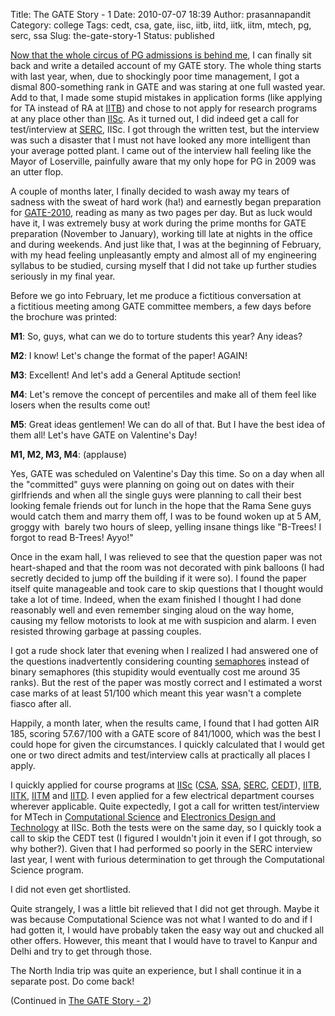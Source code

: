 Title: The GATE Story - 1
Date: 2010-07-07 18:39
Author: prasannapandit
Category: college
Tags: cedt, csa, gate, iisc, iitb, iitd, iitk, iitm, mtech, pg, serc, ssa
Slug: the-gate-story-1
Status: published

[Now that the whole circus of PG admissions is behind
me]({filename}not-a-bachelor-much-longer.md),
I can finally sit back and write a detailed account of my GATE story.
The whole thing starts with last year, when, due to shockingly poor time
management, I got a dismal 800-something rank in GATE and was staring at
one full wasted year. Add to that, I made some stupid mistakes in
application forms (like applying for TA instead of RA at
[IITB](http://www.iitb.ac.in/)) and chose to not apply for research
programs at any place other than [IISc](http://www.iisc.ernet.in/). As
it turned out, I did indeed get a call for test/interview at
[SERC](http://www.serc.iisc.ernet.in/), IISc. I got through the written
test, but the interview was such a disaster that I must not have looked
any more intelligent than your average potted plant. I came out of the
interview hall feeling like the Mayor of Loserville, painfully aware
that my only hope for PG in 2009 was an utter flop.

A couple of months later, I finally decided to wash away my tears of
sadness with the sweat of hard work (ha!) and earnestly began
preparation for [GATE-2010](http://gate.iitg.ac.in/index.php), reading
as many as two pages per day. But as luck would have it, I was extremely
busy at work during the prime months for GATE preparation (November to
January), working till late at nights in the office and during weekends.
And just like that, I was at the beginning of February, with my head
feeling unpleasantly empty and almost all of my engineering syllabus to
be studied, cursing myself that I did not take up further studies
seriously in my final year.

Before we go into February, let me produce a fictitious conversation at
a fictitious meeting among GATE committee members, a few days before the
brochure was printed:

**M1**: So, guys, what can we do to torture students this year? Any
ideas?

**M2**: I know! Let's change the format of the paper! AGAIN!

**M3**: Excellent! And let's add a General Aptitude section!

**M4**: Let's remove the concept of percentiles and make all of them
feel like losers when the results come out!

**M5**: Great ideas gentlemen! We can do all of that. But I have the
best idea of them all! Let's have GATE on Valentine's Day!

**M1, M2, M3, M4**: (applause)

Yes, GATE was scheduled on Valentine's Day this time. So on a day when
all the "committed" guys were planning on going out on dates with their
girlfriends and when all the single guys were planning to call their
best looking female friends out for lunch in the hope that the Rama Sene
guys would catch them and marry them off, I was to be found woken up at
5 AM, groggy with  barely two hours of sleep, yelling insane things like
"B-Trees! I forgot to read B-Trees! Ayyo!"

Once in the exam hall, I was relieved to see that the question paper was
not heart-shaped and that the room was not decorated with pink balloons
(I had secretly decided to jump off the building if it were so). I found
the paper itself quite manageable and took care to skip questions that I
thought would take a lot of time. Indeed, when the exam finished I
thought I had done reasonably well and even remember singing aloud on
the way home, causing my fellow motorists to look at me with suspicion
and alarm. I even resisted throwing garbage at passing couples.

I got a rude shock later that evening when I realized I had answered one
of the questions inadvertently considering counting
[semaphores](http://en.wikipedia.org/wiki/Semaphore_(programming))
instead of binary semaphores (this stupidity would eventually cost me
around 35 ranks). But the rest of the paper was mostly correct and I
estimated a worst case marks of at least 51/100 which meant this year
wasn't a complete fiasco after all.

Happily, a month later, when the results came, I found that I had gotten
AIR 185, scoring 57.67/100 with a GATE score of 841/1000, which was the
best I could hope for given the circumstances. I quickly calculated that
I would get one or two direct admits and test/interview calls at
practically all places I apply.

I quickly applied for course programs at
[IISc](http://www.iisc.ernet.in/) ([CSA](http://www.csa.iisc.ernet.in/),
[SSA](http://minchu.ee.iisc.ernet.in/new/info/messa.htm),
[SERC](http://www.serc.iisc.ernet.in/),
[CEDT](http://www.cedt.iisc.ernet.in/)), [IITB](http://www.iitb.ac.in/),
[IITK](http://www.iitk.ac.in/), [IITM](http://www.iitm.ac.in/) and
[IITD](http://www.iitd.ac.in/). I even applied for a few electrical
department courses wherever applicable. Quite expectedly, I got a call
for written test/interview for MTech in [Computational
Science](http://www.serc.iisc.ernet.in/admissions/mtech.htm) and
[Electronics Design and
Technology](http://www.cedt.iisc.ernet.in/index.php?id=15&Cid=8&page=template&pid=4)
at IISc. Both the tests were on the same day, so I quickly took a call
to skip the CEDT test (I figured I wouldn't join it even if I got
through, so why bother?). Given that I had performed so poorly in the
SERC interview last year, I went with furious determination to get
through the Computational Science program.

I did not even get shortlisted.

Quite strangely, I was a little bit relieved that I did not get through.
Maybe it was because Computational Science was not what I wanted to do
and if I had gotten it, I would have probably taken the easy way out and
chucked all other offers. However, this meant that I would have to
travel to Kanpur and Delhi and try to get through those.

The North India trip was quite an experience, but I shall continue it in
a separate post. Do come back!

(Continued in [The GATE Story -
2]({filename}the-gate-story-2.md))
